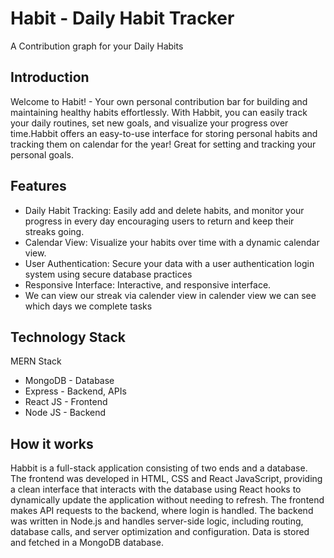 # Habit - Daily Habit Tracker 
A Contribution graph for your Daily Habits 


## Introduction

Welcome to Habit! - Your own personal contribution bar for building and maintaining healthy habits effortlessly. With Habbit, you can easily track your daily routines, set new goals, and visualize your progress over time.Habbit offers an easy-to-use interface for storing personal habits and tracking them on calendar for the year! Great for setting and tracking your personal goals. 

## Features
- Daily Habit Tracking: Easily add and delete habits, and monitor your progress in every day encouraging users to return and keep their streaks going.
- Calendar View: Visualize your habits over time with a dynamic calendar view.
- User Authentication: Secure your data with a user authentication login system using secure database practices
- Responsive Interface: Interactive, and responsive interface.
- We can view our streak via calender view in calender view we can see  which days we complete tasks   
  
## Technology Stack 
MERN Stack 
- MongoDB - Database
- Express - Backend, APIs
- React JS - Frontend
- Node JS - Backend

## How it works

Habbit is a full-stack application consisting of two ends and a database. The frontend was developed in HTML, CSS and React JavaScript, providing a clean interface that interacts with the database using React hooks to dynamically update the application without needing to refresh. The frontend makes API requests to the backend, where login is handled. The backend was written in Node.js and handles server-side logic, including routing, database calls, and server optimization and configuration. Data is stored and fetched in a MongoDB database.

